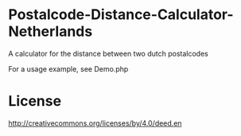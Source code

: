 Postalcode-Distance-Calculator-Netherlands
==========================================

A calculator for the distance between two dutch postalcodes

For a usage example, see Demo.php

License
==========================================
http://creativecommons.org/licenses/by/4.0/deed.en
